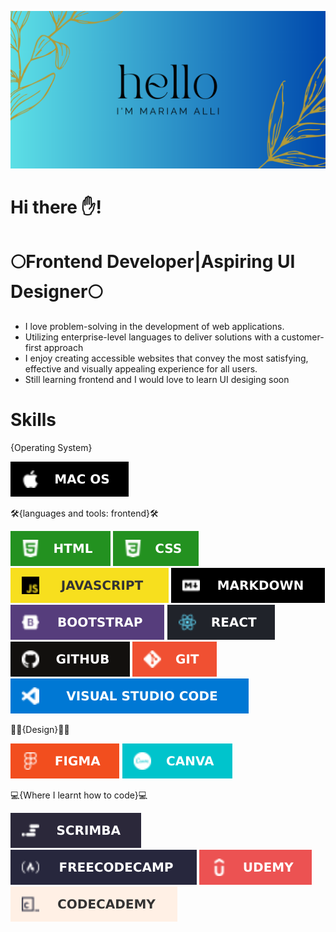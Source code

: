  ![banner](images/Rustic%20Banner.png)

#                Hi there ✋!
#      🌕Frontend Developer|Aspiring UI Designer🌕

- I love problem-solving in the development of web applications. 
- Utilizing enterprise-level languages to deliver solutions with a customer-first approach
- I enjoy creating accessible websites that convey the most satisfying, effective and visually appealing experience for all users.
- Still learning frontend and I would love to learn UI desiging soon


# Skills
{Operating System}
 <p>
 <img src="images/mac%20.svg"/>
</p>

🛠️{languages and tools: frontend}🛠️
<p>
<img src="images/html.svg"/>
<img src="images/css.svg"/>
<img src="images/javascript.svg"/>
<img src="images/markdown.svg"/>
<img src="images/Bootstrap-563D7C.svg"/>
<img src="images/react.svg"/>
<img src="images/github.svg"/>
<img src="images/git.svg"/>
<img src="images/vscode.svg"/>
</p>

🌈💐{Design}🌈💐
<p>
<img src="images/figma.svg"/>
<img src="images/canva.svg"/>
</p>

💻{Where I learnt how to code}💻
<p>
<img src="images/scrimba.svg"/>
<img src="images/fcc.svg"/>
<img src="images/udemy.svg"/>
<img src="images/codeacdemy.svg"/>
</p>